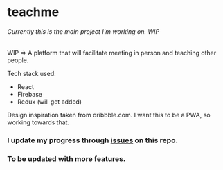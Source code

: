 # teachme

###### Currently this is the main project I'm working on. WIP

WIP => A platform that will facilitate meeting in person and teaching other people.

Tech stack used:

- React
- Firebase
- Redux (will get added)

Design inspiration taken from dribbble.com.
I want this to be a PWA, so working towards that.

### I update my progress through [issues](https://github.com/sorinpav/teachme/issues) on this repo.

### To be updated with more features.
